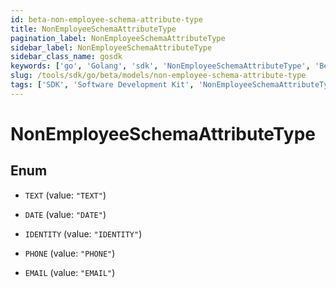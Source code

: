 ```yaml
---
id: beta-non-employee-schema-attribute-type
title: NonEmployeeSchemaAttributeType
pagination_label: NonEmployeeSchemaAttributeType
sidebar_label: NonEmployeeSchemaAttributeType
sidebar_class_name: gosdk
keywords: ['go', 'Golang', 'sdk', 'NonEmployeeSchemaAttributeType', 'BetaNonEmployeeSchemaAttributeType'] 
slug: /tools/sdk/go/beta/models/non-employee-schema-attribute-type
tags: ['SDK', 'Software Development Kit', 'NonEmployeeSchemaAttributeType', 'BetaNonEmployeeSchemaAttributeType']
---
```


# NonEmployeeSchemaAttributeType

## Enum


* `TEXT` (value: `"TEXT"`)

* `DATE` (value: `"DATE"`)

* `IDENTITY` (value: `"IDENTITY"`)

* `PHONE` (value: `"PHONE"`)

* `EMAIL` (value: `"EMAIL"`)


